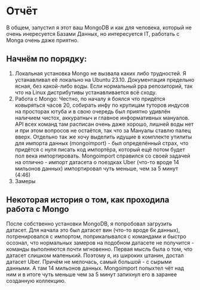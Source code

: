 # Отчёт
В общем, запустил я этот ваш MongoDB и как для человека, который не очень инересуется Базами Данных, но интересуется IT, работать с Monga очень даже приятно.

## Начнём по порядку:
1) Локальная установка Mongo не вызвала каких либо трудностей. Я устанавливал её локально на Ubuntu 23.10. Документация предельно ясная, без какой-либо воды. Если нормальный ppa репозиторий, так что на Linux дистрибутивы устанавливается всё сходу.
2) Работа с Mongo: Честно, по началу я боялся что придётся ковыряться часов 20, собирать инфу по крупицам туторов индусов на просторах ютуба и в свою очередь был приятно удивлён наличием чистох, аккуратныч и главное информативных мануалов. API всех команд там расписан очень даже хорошо, лишней воды нет и при этом вопросов не остаётся, так что за Мануалы ставлю палец вверх. Отдельно так же хочу выделить идущие в комплекте утилиты для импорта данных (mongoimport) - был определённый страх, что придётся с нуля писать код импортёра, который ещё потом будет пол века импортировать. Mongoimport справился со своей задачей на отлично - импорт датасета о поездках Uber (что-то вроде 14 мильонов данных) импортировал чуть меньше, чем за 5 минут (4:46)
3) Замеры

## Некоторая история о том, как проходила работа с Mongo
После собственно установки MongoDB, я попробовал загрузить датасет. Для начала это был датасет вин (что-то вроде 6к данных), потренировался с импортом, поприкалывался с командами и быстро осознал, что нормальных замеров на подобном датасете не получится - команды выполняются почти мгновенно. Первая мысль была о том, что датасет слишком маленький. Поэтому я, из широких штанин, достал датасет Uber. Причём не мелочась, самый большой - с сырыми данными. А там 14 мильонов данных. Mongoimport попыхтел чёт над ним и в итоге чуть меньше чем за 5 минут запихнул его в заранее созданную коллекцию.
